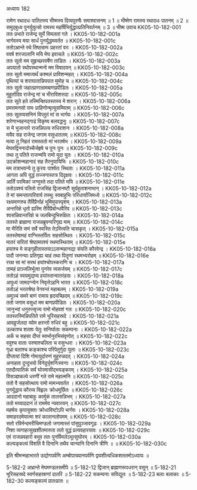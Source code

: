 अध्यायः 182

रामेण रथादधः पातितस्य भीष्मस्य दिव्यपुरुषैः समाश्वासनम् ॥ 1 ॥ भीष्मेण रामस्य रथादधः पातनम् ॥ 2 ॥ समुद्बुध्य पुनर्युयुत्सो रामस्य महर्षिभिर्युद्धात्प्रतिनिवर्तनम् ॥ 3 ॥
भीष्म उवाच 	KK05-10-182-001  
ततः प्रभाते राजेन्द्र सूर्ये विमलतां गते ।	KK05-10-182-001a  
भार्गवस्य मया सार्धं पुनर्युद्धमवर्तत ॥	KK05-10-182-001c  
ततोऽभ्रान्ते रथे तिष्ठन्रामः प्रहरतां वरः ।	KK05-10-182-002a  
ववर्ष शरजालानि मयि मेघ इवाचले ॥	KK05-10-182-002c  
ततः सूतो मम सुहृच्छरवर्षेण ताडितः ।	KK05-10-182-003a  
अपयातो रथोपस्थान्मनो मम विषादयन् ॥	KK05-10-182-003c  
ततः सूतो ममात्यर्थं कश्मलं प्राविशन्महत् ।	KK05-10-182-004a  
पृथिव्यां च शराघातान्निपपात मुमोह च ॥	KK05-10-182-004c  
ततः सूतो जहात्प्राणान्रामबाणप्रपीडितः ।	KK05-10-182-005a  
मुहूर्तादिव राजेन्द्र मां च भीराविशत्तदा ॥	KK05-10-182-005c  
ततः सूते हते तस्मिन्क्षिपतस्तस्य मे शरान् ।	KK05-10-182-006a  
प्रमत्तमनसो रामः प्राहिणोन्मृत्युसम्मितम् ॥	KK05-10-182-006c  
ततः सूतव्यसनिनं विप्लुतं मां स भार्गवः ।	KK05-10-182-007a  
शरेणाभ्यहनद्गाढं विकृष्य बलवद्धनुः ॥	KK05-10-182-007c  
स मे भुजान्तरे राजन्निपत्य रुधिराशनः ।	KK05-10-182-008a  
मयैव सह राजेन्द्र जगाम वसुधातलम् ॥	KK05-10-182-008c  
मत्वा तु निहतं रामस्ततो मां भरतर्षभ ।	KK05-10-182-009a  
मेघवद्विननादोच्चैर्जहृषे च पुनः पुनः ॥	KK05-10-182-009c  
तथा तु पतिते राजन्मयि रामो मुदा युतः ।	KK05-10-182-010a  
उदक्रोशन्महानादं सह तैरनुयायिभिः ॥	KK05-10-182-010c  
मम तत्राभवन्ये तु कुरवः पार्श्वतः स्थिताः ।	KK05-10-182-011a  
आगता अपि युद्धं तज्जनास्तत्र दिदृक्षवः ।	KK05-10-182-011c  
आर्तिं परमिकां जग्मुस्ते तदा पतिते मयि ॥	KK05-10-182-011e  
ततोऽपश्यं पतितो राजसिंह द्विजानष्टौ सूर्यहुताशनाभान् ।	KK05-10-182-012a  
ते मां समन्तात्परिवार्य तस्थुः स्वबाहुभिः परिधार्याजिमध्ये ॥	KK05-10-182-012c  
रक्ष्यमाणश्च तैर्विप्रैर्नाहं भूमिमुपास्पृशम् ।	KK05-10-182-013a  
अन्तरिक्षे धृतो ह्यस्मि तैर्विप्रैर्बान्धवैरिव ॥	KK05-10-182-013c  
श्वसन्निवान्तरिक्षे च जलबिन्दुभिरुक्षितः ।	KK05-10-182-014a  
ततस्ते ब्राह्मणा राजन्नब्रुवन्परिगृह्य माम् ॥	KK05-10-182-014c  
मा भैरिति समं सर्वे स्वस्ति तेऽस्त्विति चासकृत् ।	KK05-10-182-015a  
ततस्तेषामहं वाग्भिस्तर्पितः सहसोत्थितः ।	KK05-10-182-015c  
मातरं सरितां श्रेष्ठामपश्यं रथमास्थिताम् ॥	KK05-10-182-015e  
हयाश्च मे सङ्गृहीतास्तयाऽऽसन्महानद्या संयति कौरवेन्द्र ।	KK05-10-182-016a  
पादौ जनन्याः प्रतिगृह्य चाहं तथा पितॄणां रथमभ्यरोहम् ॥	KK05-10-182-016e  
ररक्ष सा मां सरथं हयांश्चोपस्कराणि च ।	KK05-10-182-017a  
तामहं प्राञ्जलिर्भूत्वा पुनरेव व्यसर्जयम् ॥	KK05-10-182-017c  
ततोऽहं स्वयमुद्यम्य हयांस्तान्वातरंहसः ।	KK05-10-182-018a  
अयुध्यं जामदग्न्येन निवृत्तेऽहनि भारत ॥	KK05-10-182-018c  
ततोऽहं भरतश्रेष्ठ वेगवन्तं महाबलम् ।	KK05-10-182-019a  
अमुञ्चं समरे बाणं रामाय हृदयच्छिदम् ॥	KK05-10-182-019c  
ततो जगाम वसुधां मम बाणप्रपीडितः ।	KK05-10-182-020a  
जानुभ्यां धनुरुत्सृज्य रामो मोहवशं गतः ॥	KK05-10-182-020c  
ततस्तस्मिन्निपतिते रामे भूरिसहस्रदे ।	KK05-10-182-021a  
आवव्रुर्जलदा व्योम क्षरन्तो रुधिरं बहु ॥	KK05-10-182-021c  
उल्काश्च शतशः पेतुः सनिर्घाताः सकम्पनाः ।	KK05-10-182-022a  
अर्कं च सहसा दीप्तं स्वर्भानुरभिसंवृणोत् ॥	KK05-10-182-022c  
ववुश्च वाताः परुषाश्चलिता च वसुन्धरा ।	KK05-10-182-023a  
गृध्रा बलाश्च कङ्काश्च परिपेतुर्गुदा युताः ॥	KK05-10-182-023c  
दीप्तायां दिशि गोमायुर्दारुणं मुहुरुन्नदत् ।	KK05-10-182-024a  
अनाहता दुन्दुभयो विनेदुर्भृशनिःस्वनाः ॥	KK05-10-182-024c  
एतदौत्पातिकं सर्वं घोरमासीद्भयङ्करम् ।	KK05-10-182-025a  
विसञ्ज्ञकल्पे धरणीं गते रामे महात्मनि ॥	KK05-10-182-025c  
ततो वै सहसोत्थाय रामो मामभ्यवर्तत ।	KK05-10-182-026a  
पुनर्युद्धाय कौरव्य विह्वलः क्रोधमूर्छितः ॥	KK05-10-182-026c  
आददानो महाबाहुः कार्मुकं तालसन्निभम् ।	KK05-10-182-027a  
ततो मय्याददानं तं राममेव न्यवारयन् ॥	KK05-10-182-027c  
महर्षयः कृपायुक्ताः क्रोधाविष्टोऽपि भार्गवः ।	KK05-10-182-028a  
समाहरदमेयात्मा शरं कालानलोपमम् ॥	KK05-10-182-028c  
सतो रविर्मन्दमरीचिमण्डलो जगामास्तं पांसुपुञ्जावगूढः ।	KK05-10-182-029a  
निशा व्यगाहत्सुखशीतमारुता ततो युद्धं प्रत्यवहारयावः ॥	KK05-10-182-029c  
एवं राजन्नवहारो बभूव ततः पुनर्विमलेऽभूत्सुघोरम् ।	KK05-10-182-030a  
कल्यङ्कल्यं विंशतिं वै दिनानि तथैव चान्यानि दिनानि त्रीणि ॥ ॥	KK05-10-182-030c  

इति श्रीमन्महाभारते उद्योगपर्वणि अम्बोपाख्यानपर्वणि द्व्यशीत्यधिकशततमोऽध्यायः ॥

5-182-2 अभ्रान्ते मेघमण्डलसमीपे ॥ 5-182-12 द्विजान् ब्राह्मणरूपधरान् वसून् ॥ 5-182-21 भूरिसहस्रदे स्वर्णसहस्राणां दातरि ॥ 5-182-22 सकम्पनाः सविद्युतः ॥ 5-182-23 बलाः बलाकाः ॥ 5-182-30 कल्यङ्कल्यं प्रातःप्रातः ॥

